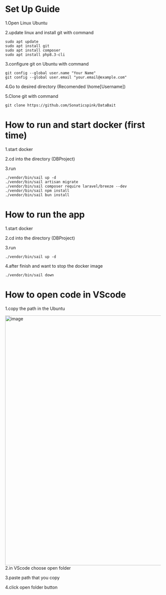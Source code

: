 # Set Up Guide

1.Open Linux Ubuntu

2.update linux and install git with command
```
sudo apt update
sudo apt install git
sudo apt install composer
sudo apt install php8.3-cli
```


3.configure git on Ubuntu with command
```
git config --global user.name "Your Name"
git config --global user.email "your.email@example.com"
```

4.Go to desired directory (Recomended \home\[Username])

5.Clone git with command
```
git clone https://github.com/Sonaticspink/DataBait
```

# How to run and start docker (first time)

1.start docker

2.cd into the directory (DBProject)

3.run 
```
./vendor/bin/sail up -d
./vendor/bin/sail artisan migrate
./vendor/bin/sail composer require laravel/breeze --dev
./vendor/bin/sail npm install
./vendor/bin/sail bun install
```

# How to run the app
1.start docker

2.cd into the directory (DBProject)

3.run
```
./vendor/bin/sail up -d
```
4.after finish and want to stop the docker image
```
./vendor/bin/sail down
```


# How to open code in VScode
1.copy the path in the Ubuntu

<img width="1529" height="805" alt="image" src="https://github.com/user-attachments/assets/525677df-56ee-4868-a407-8f00589c95e8" />
2.in VScode choose open folder

3.paste path that you copy

4.click open folder button




